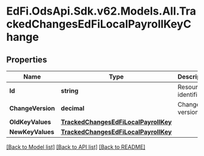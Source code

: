 # EdFi.OdsApi.Sdk.v62.Models.All.TrackedChangesEdFiLocalPayrollKeyChange

## Properties

Name | Type | Description | Notes
------------ | ------------- | ------------- | -------------
**Id** | **string** | Resource identifier | [optional] 
**ChangeVersion** | **decimal** | Change version | [optional] 
**OldKeyValues** | [**TrackedChangesEdFiLocalPayrollKey**](TrackedChangesEdFiLocalPayrollKey.md) |  | [optional] 
**NewKeyValues** | [**TrackedChangesEdFiLocalPayrollKey**](TrackedChangesEdFiLocalPayrollKey.md) |  | [optional] 

[[Back to Model list]](../../README.md#documentation-for-models) [[Back to API list]](../../README.md#documentation-for-api-endpoints) [[Back to README]](../../README.md)

